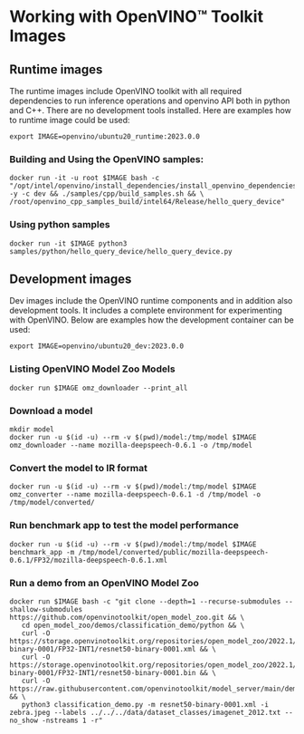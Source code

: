 # Working with OpenVINO™ Toolkit Images

## Runtime images

The runtime images include OpenVINO toolkit with all required dependencies to run inference operations and openvino API both in python and C++.
There are no development tools installed.
Here are examples how to runtime image could be used:

```
export IMAGE=openvino/ubuntu20_runtime:2023.0.0
```

### Building and Using the OpenVINO samples:

```
docker run -it -u root $IMAGE bash -c "/opt/intel/openvino/install_dependencies/install_openvino_dependencies.sh -y -c dev && ./samples/cpp/build_samples.sh && \
/root/openvino_cpp_samples_build/intel64/Release/hello_query_device"
```

### Using python samples
```
docker run -it $IMAGE python3 samples/python/hello_query_device/hello_query_device.py
```

## Development images

Dev images include the OpenVINO runtime components and in addition also development tools. It includes a complete environment for experimenting with OpenVINO.
Below are examples how the development container can be used:

```
export IMAGE=openvino/ubuntu20_dev:2023.0.0
```

### Listing OpenVINO Model Zoo Models
```
docker run $IMAGE omz_downloader --print_all
```

### Download a model
```
mkdir model
docker run -u $(id -u) --rm -v $(pwd)/model:/tmp/model $IMAGE omz_downloader --name mozilla-deepspeech-0.6.1 -o /tmp/model
```

### Convert the model to IR format 
```
docker run -u $(id -u) --rm -v $(pwd)/model:/tmp/model $IMAGE omz_converter --name mozilla-deepspeech-0.6.1 -d /tmp/model -o /tmp/model/converted/
```

### Run benchmark app to test the model performance
```
docker run -u $(id -u) --rm -v $(pwd)/model:/tmp/model $IMAGE benchmark_app -m /tmp/model/converted/public/mozilla-deepspeech-0.6.1/FP32/mozilla-deepspeech-0.6.1.xml
```

### Run a demo from an OpenVINO Model Zoo
```
docker run $IMAGE bash -c "git clone --depth=1 --recurse-submodules --shallow-submodules https://github.com/openvinotoolkit/open_model_zoo.git && \
   cd open_model_zoo/demos/classification_demo/python && \
   curl -O https://storage.openvinotoolkit.org/repositories/open_model_zoo/2022.1/models_bin/3/resnet50-binary-0001/FP32-INT1/resnet50-binary-0001.xml && \
   curl -O https://storage.openvinotoolkit.org/repositories/open_model_zoo/2022.1/models_bin/3/resnet50-binary-0001/FP32-INT1/resnet50-binary-0001.bin && \
   curl -O https://raw.githubusercontent.com/openvinotoolkit/model_server/main/demos/common/static/images/zebra.jpeg && \
   python3 classification_demo.py -m resnet50-binary-0001.xml -i zebra.jpeg --labels ../../../data/dataset_classes/imagenet_2012.txt --no_show -nstreams 1 -r"

```
